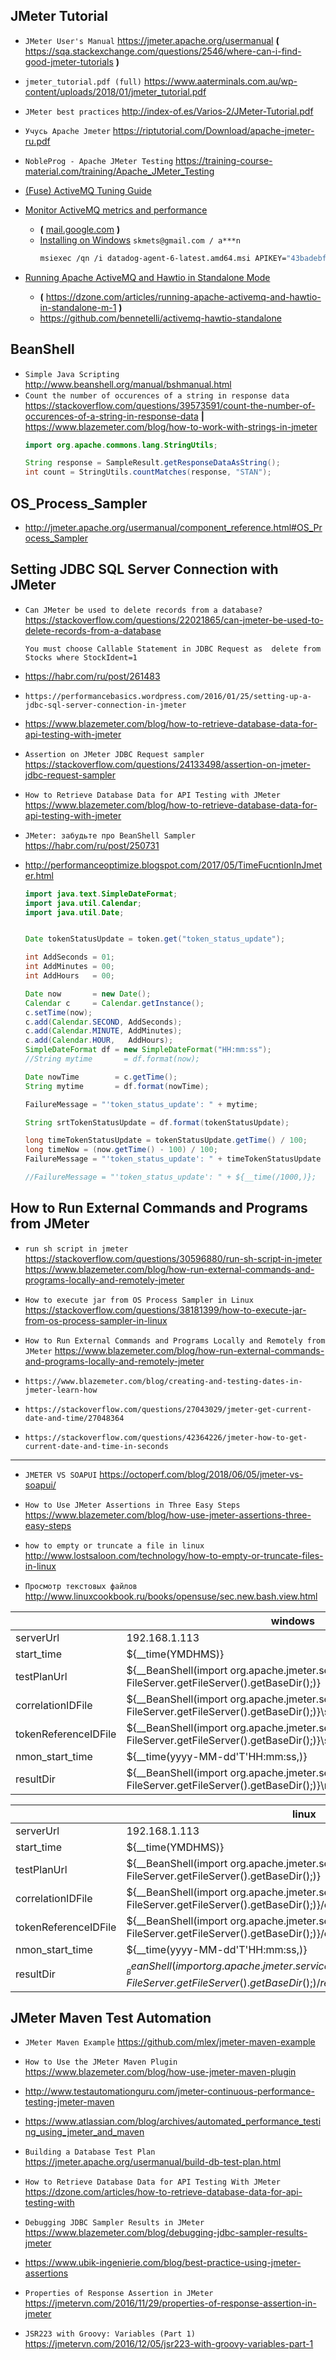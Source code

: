 
JMeter Tutorial
---
* `JMeter User's Manual` https://jmeter.apache.org/usermanual  **(** https://sqa.stackexchange.com/questions/2546/where-can-i-find-good-jmeter-tutorials **)**
* `jmeter_tutorial.pdf (full)` https://www.aaterminals.com.au/wp-content/uploads/2018/01/jmeter_tutorial.pdf
* `JMeter best practices` http://index-of.es/Varios-2/JMeter-Tutorial.pdf
* `Учусь Apache Jmeter` https://riptutorial.com/Download/apache-jmeter-ru.pdf

* `NobleProg - Apache JMeter Testing` https://training-course-material.com/training/Apache_JMeter_Testing


* [(Fuse) ActiveMQ Tuning Guide](https://access.redhat.com/documentation/en-US/Fuse_ESB_Enterprise/7.1/html-single/ActiveMQ_Tuning_Guide/index.html)
* [Monitor ActiveMQ metrics and performance](https://www.datadoghq.com/blog/monitor-activemq-metrics-performance)
  * **(** [mail.google.com](https://mail.google.com/mail/u/0/#inbox/FMfcgxwBVDCvxfCPQXBQKwLsQgKnJzTn) **)**
  * [Installing on Windows](https://app.datadoghq.com/signup/agent#windows) `skmets@gmail.com / a***n`
    ```bash
    msiexec /qn /i datadog-agent-6-latest.amd64.msi APIKEY="43badebfebd35f7401abc04748d758c9" HOSTNAME="my_hostname" TAGS="mytag1,mytag2"
    ```
* [Running Apache ActiveMQ and Hawtio in Standalone Mode](http://bennet-schulz.com/2016/07/apache-activemq-and-hawtio.html)
  * **(** https://dzone.com/articles/running-apache-activemq-and-hawtio-in-standalone-m-1 **)**
  * https://github.com/bennetelli/activemq-hawtio-standalone


BeanShell 
---
* `Simple Java Scripting` http://www.beanshell.org/manual/bshmanual.html
* `Count the number of occurences of a string in response data` https://stackoverflow.com/questions/39573591/count-the-number-of-occurences-of-a-string-in-response-data **|** https://www.blazemeter.com/blog/how-to-work-with-strings-in-jmeter
    ```java
    import org.apache.commons.lang.StringUtils;
    
    String response = SampleResult.getResponseDataAsString();
    int count = StringUtils.countMatches(response, "STAN");
    ```



OS_Process_Sampler
---
* http://jmeter.apache.org/usermanual/component_reference.html#OS_Process_Sampler


Setting JDBC SQL Server Connection with JMeter
---

* `Can JMeter be used to delete records from a database?` https://stackoverflow.com/questions/22021865/can-jmeter-be-used-to-delete-records-from-a-database
  ```text
  You must choose Callable Statement in JDBC Request as  delete from Stocks where StockIdent=1
  ```

* https://habr.com/ru/post/261483
* `https://performancebasics.wordpress.com/2016/01/25/setting-up-a-jdbc-sql-server-connection-in-jmeter`
* https://www.blazemeter.com/blog/how-to-retrieve-database-data-for-api-testing-with-jmeter



* `Assertion on JMeter JDBC Request sampler` https://stackoverflow.com/questions/24133498/assertion-on-jmeter-jdbc-request-sampler
* `How to Retrieve Database Data for API Testing with JMeter` https://www.blazemeter.com/blog/how-to-retrieve-database-data-for-api-testing-with-jmeter

* `JMeter: забудьте про BeanShell Sampler` https://habr.com/ru/post/250731
* http://performanceoptimize.blogspot.com/2017/05/TimeFucntionInJmeter.html
    ```java
    import java.text.SimpleDateFormat;
    import java.util.Calendar;
    import java.util.Date;
    
    
    Date tokenStatusUpdate = token.get("token_status_update");
    
    int AddSeconds = 01;
    int AddMinutes = 00;
    int AddHours   = 00;
    
    Date now       = new Date();
    Calendar c     = Calendar.getInstance();
    c.setTime(now);
    c.add(Calendar.SECOND, AddSeconds);
    c.add(Calendar.MINUTE, AddMinutes);
    c.add(Calendar.HOUR,   AddHours);
    SimpleDateFormat df = new SimpleDateFormat("HH:mm:ss");
    //String mytime       = df.format(now);
    
    Date nowTime        = c.getTime();
    String mytime       = df.format(nowTime);
    
    FailureMessage = "'token_status_update': " + mytime;
    
    String srtTokenStatusUpdate = df.format(tokenStatusUpdate);
    
    long timeTokenStatusUpdate = tokenStatusUpdate.getTime() / 100;
    long timeNow = (now.getTime() - 100) / 100;
    FailureMessage = "'token_status_update': " + timeTokenStatusUpdate + " --- " + timeNow;
    
  //FailureMessage = "'token_status_update': " + ${__time(/1000,)};
    ```


How to Run External Commands and Programs from JMeter
---
* `run sh script in jmeter` https://stackoverflow.com/questions/30596880/run-sh-script-in-jmeter
                            https://www.blazemeter.com/blog/how-run-external-commands-and-programs-locally-and-remotely-jmeter
* `How to execute jar from OS Process Sampler in Linux` https://stackoverflow.com/questions/38181399/how-to-execute-jar-from-os-process-sampler-in-linux
* `How to Run External Commands and Programs Locally and Remotely from JMeter` https://www.blazemeter.com/blog/how-run-external-commands-and-programs-locally-and-remotely-jmeter



* `https://www.blazemeter.com/blog/creating-and-testing-dates-in-jmeter-learn-how`
* `https://stackoverflow.com/questions/27043029/jmeter-get-current-date-and-time/27048364`
* `https://stackoverflow.com/questions/42364226/jmeter-how-to-get-current-date-and-time-in-seconds`

---

* `JMETER VS SOAPUI` https://octoperf.com/blog/2018/06/05/jmeter-vs-soapui/


* `How to Use JMeter Assertions in Three Easy Steps` https://www.blazemeter.com/blog/how-use-jmeter-assertions-three-easy-steps


* `how to empty or truncate a file in linux` http://www.lostsaloon.com/technology/how-to-empty-or-truncate-files-in-linux
* `Просмотр текстовых файлов` http://www.linuxcookbook.ru/books/opensuse/sec.new.bash.view.html



|   | windows  |
|---|---|
| serverUrl  | 192.168.1.113  |
| start_time  | ${__time(YMDHMS)}  |
| testPlanUrl  | ${__BeanShell(import org.apache.jmeter.services.FileServer; FileServer.getFileServer().getBaseDir();)}  |
| correlationIDFile  | ${__BeanShell(import org.apache.jmeter.services.FileServer; FileServer.getFileServer().getBaseDir();)}\start_correlationID  |
| tokenReferenceIDFile  | ${__BeanShell(import org.apache.jmeter.services.FileServer; FileServer.getFileServer().getBaseDir();)}\start_tokenReferenceID  |
| nmon_start_time  | ${__time(yyyy-MM-dd'T'HH:mm:ss,)}  |
| resultDir  | ${__BeanShell(import org.apache.jmeter.services.FileServer; FileServer.getFileServer().getBaseDir();)}\results\\${__time(YMDHMS)}  |


|   | linux  |
|---|---|
| serverUrl  | 192.168.1.113  |
| start_time  | ${__time(YMDHMS)}  |
| testPlanUrl  | ${__BeanShell(import org.apache.jmeter.services.FileServer; FileServer.getFileServer().getBaseDir();)}  |
| correlationIDFile  | ${__BeanShell(import org.apache.jmeter.services.FileServer; FileServer.getFileServer().getBaseDir();)}/conf/start_correlationId.conf  |
| tokenReferenceIDFile  | ${__BeanShell(import org.apache.jmeter.services.FileServer; FileServer.getFileServer().getBaseDir();)}/conf/start_tokenReferenceId.conf  |
| nmon_start_time  | ${__time(yyyy-MM-dd'T'HH:mm:ss,)}  |
| resultDir  | ${__BeanShell(import org.apache.jmeter.services.FileServer; FileServer.getFileServer().getBaseDir();)}/results/${__time(YMDHMS)}  |


JMeter Maven Test Automation
---
* `JMeter Maven Example` https://github.com/mlex/jmeter-maven-example
* `How to Use the JMeter Maven Plugin` https://www.blazemeter.com/blog/how-use-jmeter-maven-plugin
* http://www.testautomationguru.com/jmeter-continuous-performance-testing-jmeter-maven
* https://www.atlassian.com/blog/archives/automated_performance_testing_using_jmeter_and_maven



* `Building a Database Test Plan` https://jmeter.apache.org/usermanual/build-db-test-plan.html
* `How to Retrieve Database Data for API Testing With JMeter` https://dzone.com/articles/how-to-retrieve-database-data-for-api-testing-with
* `Debugging JDBC Sampler Results in JMeter` https://www.blazemeter.com/blog/debugging-jdbc-sampler-results-jmeter


* https://www.ubik-ingenierie.com/blog/best-practice-using-jmeter-assertions
* `Properties of Response Assertion in JMeter` https://jmetervn.com/2016/11/29/properties-of-response-assertion-in-jmeter
* `JSR223 with Groovy: Variables (Part 1)` https://jmetervn.com/2016/12/05/jsr223-with-groovy-variables-part-1